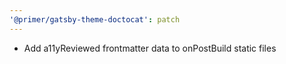 ```yaml
---
'@primer/gatsby-theme-doctocat': patch
---
```


- Add a11yReviewed frontmatter data to onPostBuild static files

